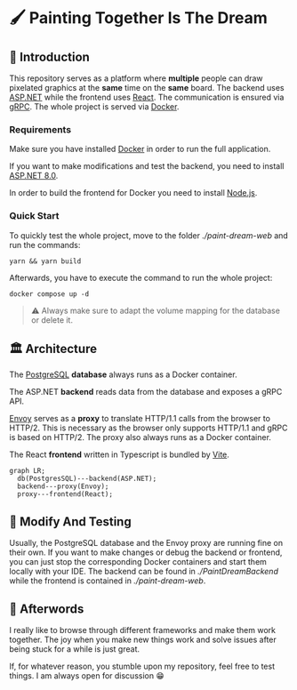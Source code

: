 # :paintbrush: Painting Together Is The Dream

## :scroll: Introduction

This repository serves as a platform where **multiple** people can draw pixelated graphics at the **same** time on the **same** board. The backend uses [ASP.NET](https://dotnet.microsoft.com/en-us/apps/aspnet) while the frontend uses [React](https://react.dev/). The communication is ensured via [gRPC](https://grpc.io/). The whole project is served via [Docker](https://www.docker.com/).

### Requirements

Make sure you have installed [Docker](https://docs.docker.com/engine/install/) in order to run the full application.

If you want to make modifications and test the backend, you need to install [ASP.NET 8.0](https://dotnet.microsoft.com/en-us/download/dotnet/8.0).

In order to build the frontend for Docker you need to install [Node.js](https://nodejs.org/en/download/).

### Quick Start

To quickly test the whole project, move to the folder *./paint-dream-web* and run the commands:

```
yarn && yarn build
```

Afterwards, you have to execute the command to run the whole project: 

```
docker compose up -d
```

> :warning: Always make sure to adapt the volume mapping for the database or delete it.

## :classical_building: Architecture

The [PostgreSQL](https://www.postgresql.org/) **database** always runs as a Docker container.

The ASP.NET **backend** reads data from the database and exposes a gRPC API.

[Envoy](https://www.envoyproxy.io/) serves as a **proxy** to translate HTTP/1.1 calls from the browser to HTTP/2. This is necessary as the browser only supports HTTP/1.1 and gRPC is based on HTTP/2. The proxy also always runs as a Docker container.

The React **frontend** written in Typescript is bundled by [Vite](https://vitejs.dev/).

```mermaid
graph LR;
  db(PostgresSQL)---backend(ASP.NET);
  backend---proxy(Envoy);
  proxy---frontend(React);
```

## :test_tube: Modify And Testing

Usually, the PostgreSQL database and the Envoy proxy are running fine on their own. If you want to make changes or debug the backend or frontend, you can just stop the corresponding Docker containers and start them locally with your IDE. The backend can be found in *./PaintDreamBackend* while the frontend is contained in *./paint-dream-web*.

## :dart: Afterwords

I really like to browse through different frameworks and make them work together. The joy when you make new things work and solve issues after being stuck for a while is just great.

If, for whatever reason, you stumble upon my repository, feel free to test things. I am always open for discussion :grin: